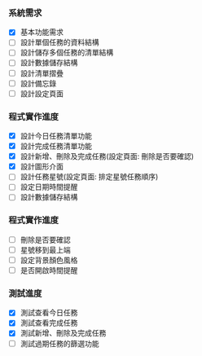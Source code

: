 ### 系統需求
- [x] 基本功能需求
- [ ] 設計單個任務的資料結構
- [ ] 設計儲存多個任務的清單結構
- [ ] 設計數據儲存結構
- [ ] 設計清單摺疊
- [ ] 設計備忘錄
- [ ] 設計設定頁面

### 程式實作進度
- [x] 設計今日任務清單功能
- [x] 設計完成任務清單功能
- [x] 設計新增、刪除及完成任務(設定頁面: 刪除是否要確認)
- [x] 設計圖形介面
- [ ] 設計任務星號(設定頁面: 排定星號任務順序)
- [ ] 設定日期時間提醒
- [ ] 設計數據儲存結構

### 程式實作進度
- [ ] 刪除是否要確認
- [ ] 星號移到最上端
- [ ] 設定背景顏色風格
- [ ] 是否開啟時間提醒

### 測試進度
- [x] 測試查看今日任務
- [x] 測試查看完成任務
- [x] 測試新增、刪除及完成任務
- [ ] 測試過期任務的篩選功能
